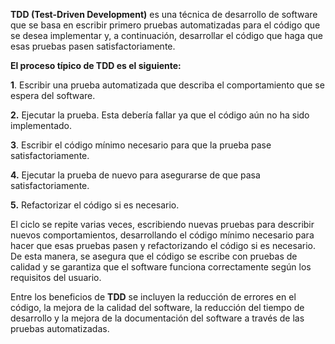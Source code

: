 **TDD (Test-Driven Development)** es una técnica de desarrollo de software que se basa en escribir primero pruebas automatizadas para el código que se desea implementar y, a continuación, desarrollar el código que haga que esas pruebas pasen satisfactoriamente.

**El proceso típico de TDD es el siguiente:**

**1**.  Escribir una prueba automatizada que describa el comportamiento que se espera del software.

**2.**  Ejecutar la prueba. Esta debería fallar ya que el código aún no ha sido implementado.

**3**.  Escribir el código mínimo necesario para que la prueba pase satisfactoriamente.

**4.**  Ejecutar la prueba de nuevo para asegurarse de que pasa satisfactoriamente.

**5.**  Refactorizar el código si es necesario.

El ciclo se repite varias veces, escribiendo nuevas pruebas para describir nuevos comportamientos, desarrollando el código mínimo necesario para hacer que esas pruebas pasen y refactorizando el código si es necesario. De esta manera, se asegura que el código se escribe con pruebas de calidad y se garantiza que el software funciona correctamente según los requisitos del usuario.

Entre los beneficios de **TDD** se incluyen la reducción de errores en el código, la mejora de la calidad del software, la reducción del tiempo de desarrollo y la mejora de la documentación del software a través de las pruebas automatizadas.
